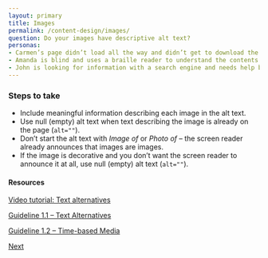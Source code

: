 ```yaml
---
layout: primary
title: Images
permalink: /content-design/images/
question: Do your images have descriptive alt text?
personas:
- Carmen’s page didn’t load all the way and didn’t get to download the images. 
- Amanda is blind and uses a braille reader to understand the contents of images. 
- John is looking for information with a search engine and needs help being directed to the right content (descriptive alt tags will improve search).
---
```


### Steps to take
- Include meaningful information describing each image in the alt text.
- Use null (empty) alt text when text describing the image is already on the page (`alt=""`).
- Don’t start the alt text with _Image of_ or _Photo of_ – the screen reader already announces that images are images.
- If the image is decorative and you don’t want the screen reader to announce it at all, use  null (empty) alt text (`alt=""`).

#### Resources
<a href="https://www.youtube.com/watch?v=XCa6U1BllCY">
  <i class="fa fa-youtube-play" aria-hidden="true"></i>Video tutorial: Text alternatives
</a>

<a href="https://www.w3.org/WAI/WCAG20/quickref/?showtechniques=11%2C111#text-equiv">Guideline 1.1 – Text Alternatives</a>

<a href="https://www.w3.org/WAI/WCAG20/quickref/?showtechniques=11%2C111&currentsidebar=%23col_overview&tags=images%2Cimages-of-text#media-equiv">Guideline 1.2 – Time-based Media</a>

<a class="usa-button button-next" href="{{ site.baseurl }}/content-design/links/">
  Next <i class="fa fa-chevron-right" aria-hidden="true"></i>
</a>
